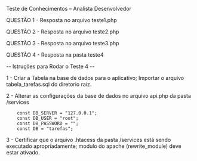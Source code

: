 Teste de Conhecimentos – Analista Desenvolvedor 

QUESTÂO 1 - Resposta no arquivo teste1.php

QUESTÃO 2 - Resposta no arquivo teste2.php

QUESTÃO 3 - Resposta no arquivo teste3.php

QUESTÃO 4 - Resposta na pasta teste4

-- Istruções para Rodar o Teste 4 --

1 - Criar a Tabela na base de dados para o aplicativo; Importar o arquivo tabela_tarefas.sql do diretorio raiz.

2 - Alterar as configurações da base de dados no arquivo api.php da pasta /services

		const DB_SERVER = "127.0.0.1";
		const DB_USER = "root";
		const DB_PASSWORD = "";
		const DB = "tarefas";

3 - Certificar que o arquivo .htacess da pasta /services está sendo executado apropriadamente; modulo do apache (rewrite_module) deve estar ativado.

